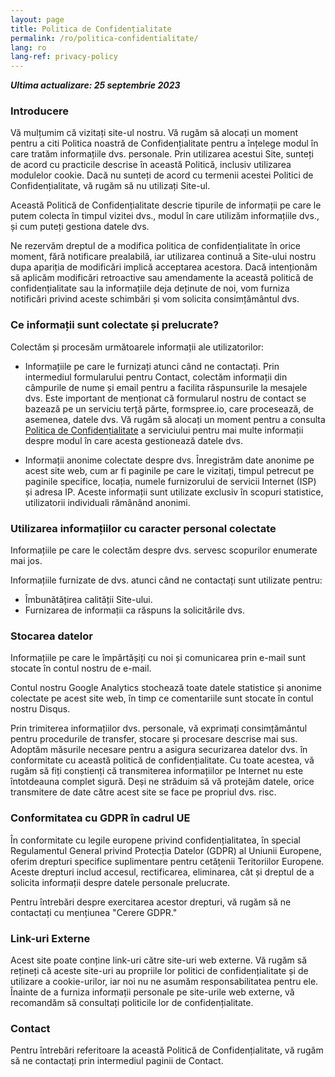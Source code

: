 ```yaml
---
layout: page
title: Politica de Confidențialitate
permalink: /ro/politica-confidentialitate/
lang: ro
lang-ref: privacy-policy
---
```


_**Ultima actualizare: 25 septembrie 2023**_

### Introducere

Vă mulțumim că vizitați site-ul nostru. Vă rugăm să alocați un moment pentru a citi Politica noastră de Confidențialitate pentru a înțelege modul în care tratăm informațiile dvs. personale. Prin utilizarea acestui Site, sunteți de acord cu practicile descrise în această Politică, inclusiv utilizarea modulelor cookie. Dacă nu sunteți de acord cu termenii acestei Politici de Confidențialitate, vă rugăm să nu utilizați Site-ul.

Această Politică de Confidențialitate descrie tipurile de informații pe care le putem colecta în timpul vizitei dvs., modul în care utilizăm informațiile dvs., și cum puteți gestiona datele dvs.

Ne rezervăm dreptul de a modifica politica de confidențialitate în orice moment, fără notificare prealabilă, iar utilizarea continuă a Site-ului nostru dupa apariția de modificări implică acceptarea acestora. Dacă intenționăm să aplicăm modificări retroactive sau amendamente la această politică de confidențialitate sau la informațiile deja deținute de noi, vom furniza notificări privind aceste schimbări și vom solicita consimțământul dvs.

### Ce informații sunt colectate și prelucrate?

Colectăm și procesăm următoarele informații ale utilizatorilor:

- Informațiile pe care le furnizați atunci când ne contactați. Prin intermediul formularului pentru Contact, colectăm informații din câmpurile de nume și email pentru a facilita răspunsurile la mesajele dvs. Este important de menționat că formularul nostru de contact se bazează pe un serviciu terță părte, formspree.io, care procesează, de asemenea, datele dvs. Vă rugăm să alocați un moment pentru a consulta [Politica de Confidențialitate](https://formspree.io/legal/privacy-policy/) a serviciului pentru mai multe informații despre modul în care acesta gestionează datele dvs.

- Informații anonime colectate despre dvs. Înregistrăm date anonime pe acest site web, cum ar fi paginile pe care le vizitați, timpul petrecut pe paginile specifice, locația, numele furnizorului de servicii Internet (ISP) și adresa IP. Aceste informații sunt utilizate exclusiv în scopuri statistice, utilizatorii individuali rămânând anonimi.

### Utilizarea informațiilor cu caracter personal colectate

Informațiile pe care le colectăm despre dvs. servesc scopurilor enumerate mai jos.

Informațiile furnizate de dvs. atunci când ne contactați sunt utilizate pentru:
- Îmbunătățirea calității Site-ului.
- Furnizarea de informații ca răspuns la solicitările dvs.

### Stocarea datelor

Informațiile pe care le împărtășiți cu noi și comunicarea prin e-mail sunt stocate în contul nostru de e-mail.

Contul nostru Google Analytics stochează toate datele statistice și anonime colectate pe acest site web, în timp ce comentariile sunt stocate în contul nostru Disqus.

Prin trimiterea informațiilor dvs. personale, vă exprimați consimțământul pentru procedurile de transfer, stocare și procesare descrise mai sus. Adoptăm măsurile necesare pentru a asigura securizarea datelor dvs. în conformitate cu această politică de confidențialitate. Cu toate acestea, vă rugăm să fiți conștienți că transmiterea informațiilor pe Internet nu este întotdeauna complet sigură. Deși ne străduim să vă protejăm datele, orice transmitere de date către acest site se face pe propriul dvs. risc.

### Conformitatea cu GDPR în cadrul UE

În conformitate cu legile europene privind confidențialitatea, în special Regulamentul General privind Protecția Datelor (GDPR) al Uniunii Europene, oferim drepturi specifice suplimentare pentru cetățenii Teritoriilor Europene. Aceste drepturi includ accesul, rectificarea, eliminarea, cât și dreptul de a solicita informații despre datele personale prelucrate.

Pentru întrebări despre exercitarea acestor drepturi, vă rugăm să ne contactați cu mențiunea "Cerere GDPR."

### Link-uri Externe

Acest site poate conține link-uri către site-uri web externe. Vă rugăm să rețineți că aceste site-uri au propriile lor politici de confidențialitate și de utilizare a cookie-urilor, iar noi nu ne asumăm responsabilitatea pentru ele. Înainte de a furniza informații personale pe site-urile web externe, vă recomandăm să consultați politicile lor de confidențialitate.

### Contact

Pentru întrebări referitoare la această Politică de Confidențialitate, vă rugăm să ne contactați prin intermediul paginii de Contact.
